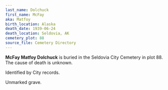 ```yaml
---
last_name: Dolchuck
first_name: McFay
aka: Matfoy
birth_location: Alaska
death_date: 1939-06-24
death_location: Seldovia, AK
cemetery_plot: 88
source_file: Cemetery Directory
---
```

**McFay  Matfoy Dolchuck** is buried in the Seldovia City Cemetery in plot 88.  The cause of death is unknown.

Identified by City records.

Unmarked grave.
